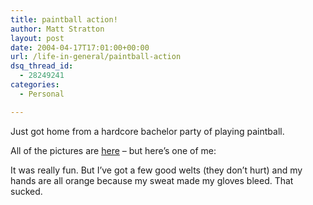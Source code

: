 ```yaml
---
title: paintball action!
author: Matt Stratton
layout: post
date: 2004-04-17T17:01:00+00:00
url: /life-in-general/paintball-action
dsq_thread_id:
  - 28249241
categories:
  - Personal

---
```

Just got home from a hardcore bachelor party of playing paintball.

All of the pictures are <a href="http://homepage.mac.com/matt_stratton/matt_clarke/PhotoAlbum34.html" target="_blank">here</a> &#8211; but here&#8217;s one of me:

It was really fun. But I&#8217;ve got a few good welts (they don&#8217;t hurt) and my hands are all orange because my sweat made my gloves bleed. That sucked.